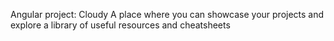 Angular project: Cloudy
A place where you can showcase your projects and explore a library of useful resources and cheatsheets
